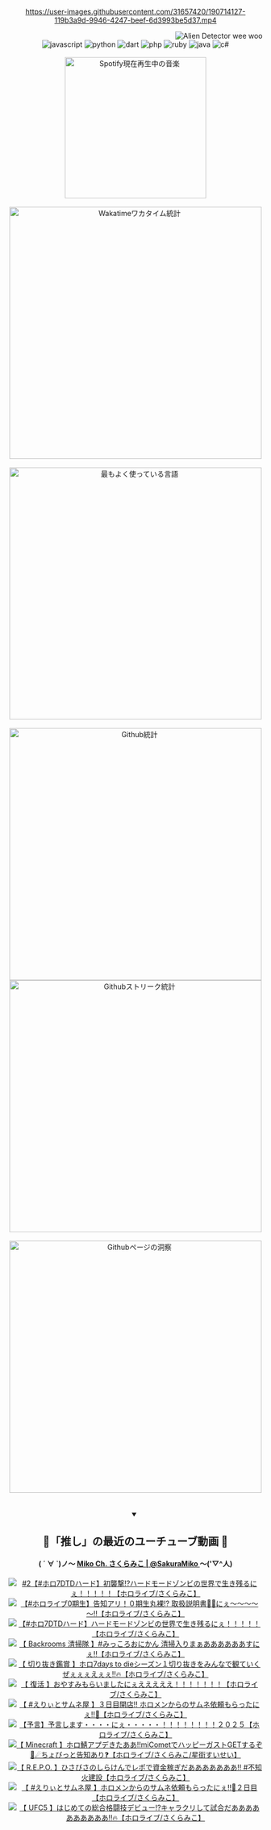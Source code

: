 <!-- START: HERO IMAGE GIF ////////// ////////// ////////// -->
<!-- <img src="@/../assets/img/gaming/ghost-of-tsushima.gif" width="100%"  alt="nellyXinwei's Hero Gif Image"/> -->
<!-- END: HERO IMAGE GIF ////////// ////////// ////////// -->

<div align="center" >  
  
<!-- START:ワンピース 第1015話「ルフィはRED ROCを使う」 -->
<https://user-images.githubusercontent.com/31657420/190714127-119b3a9d-9946-4247-beef-6d3993be5d37.mp4>
<!-- END:ワンピース 第1015話「ルフィはRED ROCを使う」 -->

<!-- START:VISITOR COUNTER -->
<div width="100%" align="right">
<img src="https://komarev.com/ghpvc/?username=nellyXinwei&label=🛸&color=grey&style=for-the-badge&labelcolor=ffffff" alt="Alien Detector wee woo"/>
</div>
<!-- END:VISITOR COUNTER -->

<!-- START: PROGRAMMING LANGUAGES -->
<!-- 色彩 Color Scheme:
#961E3A, #8A0D42, #5A0640, #4F265E, #2B355A, #3E759B, #CC4246,
#BB2649, #AD1052, #700750, #633075, #364270, #4E92C2, #FF5357
Sauce: https://www.webcreatorbox.com/inspiration/pantone-2023
-->

<img src="https://img.shields.io/badge/javascript%20-%23BB2649.svg?&style=for-the-badge&logo=javascript&logoColor=white&labelColor=961E3A" alt="javascript"/>
<img src="https://img.shields.io/badge/python%20-%23AD1052.svg?&style=for-the-badge&logo=python&logoColor=white&labelColor=8A0D42" alt="python" />
<img src="https://img.shields.io/badge/dart%20-%23700750.svg?&style=for-the-badge&logo=dart&logoColor=white&labelColor=5A0640" alt="dart"/>
<img src="https://img.shields.io/badge/php%20-%23633075.svg?&style=for-the-badge&logo=php&logoColor=white&labelColor=4F265E" alt="php"/>
<img src="https://img.shields.io/badge/ruby%20-%23364270.svg?&style=for-the-badge&logo=ruby&logoColor=white&labelColor=2B355A" alt="ruby"/>
<img src="https://img.shields.io/badge/java%20-%234E92C2.svg?&style=for-the-badge&logo=openjdk&logoColor=white&labelColor=3E759B" alt="java"/>
<img src="https://img.shields.io/badge/c%23-%23FF5357.svg?style=for-the-badge&logo=c-sharp&logoColor=white&labelColor=CC4246" alt="c#"/>  
<!-- END: PROGRAMMING LANGUAGES -->

<br>
<br>

<!-- START: MUSIC STATUS -->
  <!-- <a href="https://newojima-gsrs-20220114.vercel.app/api/now-playing?open">
    <img src="https://newojima-gsrs-20220114.vercel.app/api/now-playing" alt="Spotify現在再生中の音楽">
  </a> -->
  <img src="https://newojima-grss-20230114.vercel.app/api/spotify?border_color=transparent" alt="Spotify現在再生中の音楽" width="280px">
<!-- END: MUSIC STATUS -->

<br>
<br>

<!-- START: GITHUB STATUS -->
<!-- 色彩 Color Scheme:  #BB2649, #AD1052, #700750, #633075 -->
<img align="center" src="https://newojima-grs-20230109.vercel.app/api/wakatime?username=njtalba5127&layout=compact&langs_count=10&locale=ja&hide_title=false&title_color=fff&hide_border=true&text_color=fff&bg_color=BB2649,BB2649,633075,633075&hide=other,css,html,bash,xml,git%20config,makefile,properties,yaml,markdown,text,json,jsx" alt="Wakatimeワカタイム統計" width="500px"/>

<br>
<br>

<!-- 色彩 Color Scheme:  #633075, #364270, #4E92C2 -->
  <img align="center" src="https://newojima-grs-20230109.vercel.app/api/top-langs?username=njtalba5127&layout=compact&text_color=fff&icon_color=fff&hide_border=true&&locale=ja&hide_title=false&title_color=fff&include_all_commits=true&card_width=445&langs_count=11&hide=c%23,powershell,shaderlab,hlsl,makefile,jupyter%20notebook,python,html,css,shell,batchfile,less,liquid,hack,scss&bg_color=4F265E,633075,4E92C2" alt="最もよく使っている言語" width="500px"/>

<br>
<br>

<!-- 色彩 Color Scheme:  #4E92C2, #FF5357 -->
  <img align="center" src="https://newojima-grs-20230109.vercel.app/api?username=njtalba5127&rank_icon=github&show_icons=true&&locale=ja&title_color=fff&text_color=fff&icon_color=fff&hide_border=true&hide_title=false&count_private=true&include_all_commits=true&card_width=495&disable_animations=true&bg_color=4E92C2,4E92C2,FF5357" alt="Github統計" width="500px"/>

<br>

<img align="center" src="https://streak-stats.demolab.com?user=njtalba5127&theme=dark&hide_border=true&locale=ja&ring=BB2649&stroke=222222&background=151515&sideLabels=BB2649&currStreakLabel=ffffff&border=BB2649&fire=FF5357&currStreakNum=ffffff&sideNums=FF5357&dates=ffffff" alt="Githubストリーク統計" width="500px"/>

<br>
<br>

  <img align="center" width="500px" src="@/../assets/img/page-insights.svg" alt="Githubページの洞察"/>
  
</div>
<!-- END: GITHUB STATUS -->

<br>
<br>

<div align="center">
<details open>
  <summary>

  </summary>

  <h2 align="center">🌸「推し」の最近のユーチューブ動画 🌸</h2>
  <h4>
  ( ´ ∀ `)ノ～ 
  <a href="https://www.youtube.com/@SakuraMiko">Miko Ch. さくらみこ | @SakuraMiko
  </a>
   ～('▽^人)
  </h4>

  <!-- BEGIN YOUTUBE-CARDS -->
<a href="https://www.youtube.com/watch?v=W-DKzDHtoZI"><img src="https://ytcards.demolab.com/?id=W-DKzDHtoZI&title=%232%E3%80%90%23%E3%83%9B%E3%83%AD7DTD%E3%83%8F%E3%83%BC%E3%83%89%E3%80%91%E5%88%9D%E8%A5%B2%E6%92%83%E2%81%89%E3%83%8F%E3%83%BC%E3%83%89%E3%83%A2%E3%83%BC%E3%83%89%E3%82%BE%E3%83%B3%E3%83%93%E3%81%AE%E4%B8%96%E7%95%8C%E3%81%A7%E7%94%9F%E3%81%8D%E6%AE%8B%E3%82%8B%E3%81%AB%E3%81%87%EF%BC%81%EF%BC%81%EF%BC%81%EF%BC%81%EF%BC%81%E3%80%90%E3%83%9B%E3%83%AD%E3%83%A9%E3%82%A4%E3%83%96%2F%E3%81%95%E3%81%8F%E3%82%89%E3%81%BF%E3%81%93%E3%80%91&lang=ja&timestamp=1752773685&background_color=%230d1117&title_color=%23ffffff&stats_color=%23dedede&max_title_lines=1&width=187&border_radius=5&duration=0" alt="#2【#ホロ7DTDハード】初襲撃⁉ハードモードゾンビの世界で生き残るにぇ！！！！！【ホロライブ/さくらみこ】" title="#2【#ホロ7DTDハード】初襲撃⁉ハードモードゾンビの世界で生き残るにぇ！！！！！【ホロライブ/さくらみこ】"></a>
<a href="https://www.youtube.com/watch?v=5HzLKcJPV14"><img src="https://ytcards.demolab.com/?id=5HzLKcJPV14&title=%E3%80%90%23%E3%83%9B%E3%83%AD%E3%83%A9%E3%82%A4%E3%83%960%E6%9C%9F%E7%94%9F%E3%80%91%E5%91%8A%E7%9F%A5%E3%82%A2%E3%83%AA%EF%BC%81%EF%BC%90%E6%9C%9F%E7%94%9F%E4%B8%B8%E8%A3%B8%E2%81%89+%E5%8F%96%E6%89%B1%E8%AA%AC%E6%98%8E%E6%9B%B8%F0%9F%94%8E%F0%9F%93%9D%E3%81%AB%E3%81%87%EF%BD%9E%EF%BD%9E%EF%BD%9E%EF%BD%9E%EF%BD%9E%E2%80%BC%E3%80%90%E3%83%9B%E3%83%AD%E3%83%A9%E3%82%A4%E3%83%96%2F%E3%81%95%E3%81%8F%E3%82%89%E3%81%BF%E3%81%93%E3%80%91&lang=ja&timestamp=1752841020&background_color=%230d1117&title_color=%23ffffff&stats_color=%23dedede&max_title_lines=1&width=187&border_radius=5&duration=4258" alt="【#ホロライブ0期生】告知アリ！０期生丸裸⁉ 取扱説明書🔎📝にぇ～～～～～‼【ホロライブ/さくらみこ】" title="【#ホロライブ0期生】告知アリ！０期生丸裸⁉ 取扱説明書🔎📝にぇ～～～～～‼【ホロライブ/さくらみこ】"></a>
<a href="https://www.youtube.com/watch?v=Sp1Y9jKeybc"><img src="https://ytcards.demolab.com/?id=Sp1Y9jKeybc&title=%E3%80%90%23%E3%83%9B%E3%83%AD7DTD%E3%83%8F%E3%83%BC%E3%83%89%E3%80%91%E3%83%8F%E3%83%BC%E3%83%89%E3%83%A2%E3%83%BC%E3%83%89%E3%82%BE%E3%83%B3%E3%83%93%E3%81%AE%E4%B8%96%E7%95%8C%E3%81%A7%E7%94%9F%E3%81%8D%E6%AE%8B%E3%82%8B%E3%81%AB%E3%81%87%EF%BC%81%EF%BC%81%EF%BC%81%EF%BC%81%EF%BC%81%E3%80%90%E3%83%9B%E3%83%AD%E3%83%A9%E3%82%A4%E3%83%96%2F%E3%81%95%E3%81%8F%E3%82%89%E3%81%BF%E3%81%93%E3%80%91&lang=ja&timestamp=1752770575&background_color=%230d1117&title_color=%23ffffff&stats_color=%23dedede&max_title_lines=1&width=187&border_radius=5&duration=12447" alt="【#ホロ7DTDハード】ハードモードゾンビの世界で生き残るにぇ！！！！！【ホロライブ/さくらみこ】" title="【#ホロ7DTDハード】ハードモードゾンビの世界で生き残るにぇ！！！！！【ホロライブ/さくらみこ】"></a>
<a href="https://www.youtube.com/watch?v=tbr74m_zv6Y"><img src="https://ytcards.demolab.com/?id=tbr74m_zv6Y&title=%E3%80%90+Backrooms+%E6%B8%85%E6%8E%83%E9%9A%8A+%E3%80%91%23%E3%81%BF%E3%81%A3%E3%81%93%E3%82%8D%E3%81%8A%E3%81%AB%E3%81%8B%E3%82%93+%E6%B8%85%E6%8E%83%E5%85%A5%E3%82%8A%E3%81%BE%E3%81%81%E3%81%82%E3%81%82%E3%81%82%E3%81%82%E3%81%82%E3%81%82%E3%81%99%E3%81%AB%E3%81%87%E2%80%BC%E3%80%90%E3%83%9B%E3%83%AD%E3%83%A9%E3%82%A4%E3%83%96%2F%E3%81%95%E3%81%8F%E3%82%89%E3%81%BF%E3%81%93%E3%80%91&lang=ja&timestamp=1752677412&background_color=%230d1117&title_color=%23ffffff&stats_color=%23dedede&max_title_lines=1&width=187&border_radius=5&duration=7810" alt="【 Backrooms 清掃隊 】#みっころおにかん 清掃入りまぁああああああすにぇ‼【ホロライブ/さくらみこ】" title="【 Backrooms 清掃隊 】#みっころおにかん 清掃入りまぁああああああすにぇ‼【ホロライブ/さくらみこ】"></a>
<a href="https://www.youtube.com/watch?v=hnhSAzTyB6g"><img src="https://ytcards.demolab.com/?id=hnhSAzTyB6g&title=%E3%80%90+%E5%88%87%E3%82%8A%E6%8A%9C%E3%81%8D%E9%91%91%E8%B3%9E+%E3%80%91%E3%83%9B%E3%83%AD7days+to+die%E3%82%B7%E3%83%BC%E3%82%BA%E3%83%B3%EF%BC%91%E5%88%87%E3%82%8A%E6%8A%9C%E3%81%8D%E3%82%92%E3%81%BF%E3%82%93%E3%81%AA%E3%81%A7%E8%A6%B3%E3%81%A6%E3%81%84%E3%81%8F%E3%81%9C%E3%81%87%E3%81%87%E3%81%87%E3%81%88%E3%81%87%E3%81%87%E2%80%BC%F0%9F%94%A5%E3%80%90%E3%83%9B%E3%83%AD%E3%83%A9%E3%82%A4%E3%83%96%2F%E3%81%95%E3%81%8F%E3%82%89%E3%81%BF%E3%81%93%E3%80%91&lang=ja&timestamp=1752595254&background_color=%230d1117&title_color=%23ffffff&stats_color=%23dedede&max_title_lines=1&width=187&border_radius=5&duration=13401" alt="【 切り抜き鑑賞 】ホロ7days to dieシーズン１切り抜きをみんなで観ていくぜぇぇぇえぇぇ‼🔥【ホロライブ/さくらみこ】" title="【 切り抜き鑑賞 】ホロ7days to dieシーズン１切り抜きをみんなで観ていくぜぇぇぇえぇぇ‼🔥【ホロライブ/さくらみこ】"></a>
<a href="https://www.youtube.com/watch?v=oi1WYMPQuKE"><img src="https://ytcards.demolab.com/?id=oi1WYMPQuKE&title=%E3%80%90+%E5%BE%A9%E6%B4%BB+%E3%80%91%E3%81%8A%E3%82%84%E3%81%99%E3%81%BF%E3%82%82%E3%82%89%E3%81%84%E3%81%BE%E3%81%97%E3%81%9F%E3%81%AB%E3%81%87%E3%81%88%E3%81%88%E3%81%88%E3%81%88%E3%81%88%EF%BC%81%EF%BC%81%EF%BC%81%EF%BC%81%EF%BC%81%EF%BC%81%EF%BC%81%E3%80%90%E3%83%9B%E3%83%AD%E3%83%A9%E3%82%A4%E3%83%96%2F%E3%81%95%E3%81%8F%E3%82%89%E3%81%BF%E3%81%93%E3%80%91&lang=ja&timestamp=1752501141&background_color=%230d1117&title_color=%23ffffff&stats_color=%23dedede&max_title_lines=1&width=187&border_radius=5&duration=5901" alt="【 復活 】おやすみもらいましたにぇえええええ！！！！！！！【ホロライブ/さくらみこ】" title="【 復活 】おやすみもらいましたにぇえええええ！！！！！！！【ホロライブ/さくらみこ】"></a>
<a href="https://www.youtube.com/watch?v=AG0NhaRefW0"><img src="https://ytcards.demolab.com/?id=AG0NhaRefW0&title=%E3%80%90+%23%E3%81%88%E3%82%8A%E3%81%83%E3%81%A8%E3%82%B5%E3%83%A0%E3%83%8D%E5%B1%8B+%E3%80%91%EF%BC%93%E6%97%A5%E7%9B%AE%E9%96%8B%E5%BA%97%E2%80%BC+%E3%83%9B%E3%83%AD%E3%83%A1%E3%83%B3%E3%81%8B%E3%82%89%E3%81%AE%E3%82%B5%E3%83%A0%E3%83%8D%E4%BE%9D%E9%A0%BC%E3%82%82%E3%82%89%E3%81%A3%E3%81%9F%E3%81%AB%E3%81%87%E2%80%BC%F0%9F%8E%89%E3%80%90%E3%83%9B%E3%83%AD%E3%83%A9%E3%82%A4%E3%83%96%2F%E3%81%95%E3%81%8F%E3%82%89%E3%81%BF%E3%81%93%E3%80%91&lang=ja&timestamp=1751819040&background_color=%230d1117&title_color=%23ffffff&stats_color=%23dedede&max_title_lines=1&width=187&border_radius=5&duration=7965" alt="【 #えりぃとサムネ屋 】３日目開店‼ ホロメンからのサムネ依頼もらったにぇ‼🎉【ホロライブ/さくらみこ】" title="【 #えりぃとサムネ屋 】３日目開店‼ ホロメンからのサムネ依頼もらったにぇ‼🎉【ホロライブ/さくらみこ】"></a>
<a href="https://www.youtube.com/watch?v=1ABgq3wpfx4"><img src="https://ytcards.demolab.com/?id=1ABgq3wpfx4&title=%E3%80%90%E4%BA%88%E8%A8%80%E3%80%91%E4%BA%88%E8%A8%80%E3%81%97%E3%81%BE%E3%81%99%E3%83%BB%E3%83%BB%E3%83%BB%E3%83%BB%E3%81%AB%E3%81%87%E3%83%BB%E3%83%BB%E3%83%BB%E3%83%BB%E3%83%BB%EF%BC%81%EF%BC%81%EF%BC%81%EF%BC%81%EF%BC%81%EF%BC%81%EF%BC%81%EF%BC%81%EF%BC%92%EF%BC%90%EF%BC%92%EF%BC%95%E3%80%90%E3%83%9B%E3%83%AD%E3%83%A9%E3%82%A4%E3%83%96%2F%E3%81%95%E3%81%8F%E3%82%89%E3%81%BF%E3%81%93%E3%80%91&lang=ja&timestamp=1751720864&background_color=%230d1117&title_color=%23ffffff&stats_color=%23dedede&max_title_lines=1&width=187&border_radius=5&duration=3706" alt="【予言】予言します・・・・にぇ・・・・・！！！！！！！！２０２５【ホロライブ/さくらみこ】" title="【予言】予言します・・・・にぇ・・・・・！！！！！！！！２０２５【ホロライブ/さくらみこ】"></a>
<a href="https://www.youtube.com/watch?v=hCBnmwS85JQ"><img src="https://ytcards.demolab.com/?id=hCBnmwS85JQ&title=%E3%80%90+Minecraft+%E3%80%91%E3%83%9B%E3%83%AD%E9%AF%96%E3%82%A2%E3%83%97%E3%83%87%E3%81%8D%E3%81%9F%E3%81%82%E3%81%82%E2%80%BCmiComet%E3%81%A7%E3%83%8F%E3%83%83%E3%83%94%E3%83%BC%E3%82%AC%E3%82%B9%E3%83%88GET%E3%81%99%E3%82%8B%E3%81%9E%F0%9F%8C%B8%E2%98%84%E3%81%A1%E3%82%87%E3%81%B3%E3%81%A3%E3%81%A8%E5%91%8A%E7%9F%A5%E3%81%82%E3%82%8A%E2%9D%93%E3%80%90%E3%83%9B%E3%83%AD%E3%83%A9%E3%82%A4%E3%83%96%2F%E3%81%95%E3%81%8F%E3%82%89%E3%81%BF%E3%81%93%2F%E6%98%9F%E8%A1%97%E3%81%99%E3%81%84%E3%81%9B%E3%81%84%E3%80%91&lang=ja&timestamp=1751637364&background_color=%230d1117&title_color=%23ffffff&stats_color=%23dedede&max_title_lines=1&width=187&border_radius=5&duration=9062" alt="【 Minecraft 】ホロ鯖アプデきたああ‼miCometでハッピーガストGETするぞ🌸☄ちょびっと告知あり❓【ホロライブ/さくらみこ/星街すいせい】" title="【 Minecraft 】ホロ鯖アプデきたああ‼miCometでハッピーガストGETするぞ🌸☄ちょびっと告知あり❓【ホロライブ/さくらみこ/星街すいせい】"></a>
<a href="https://www.youtube.com/watch?v=7mFmRyWyUF0"><img src="https://ytcards.demolab.com/?id=7mFmRyWyUF0&title=%E3%80%90+R.E.P.O.+%E3%80%91%E3%81%B2%E3%81%95%E3%81%B3%E3%81%95%E3%81%AE%E3%81%97%E3%82%89%E3%81%91%E3%82%93%E3%81%A7%E3%83%AC%E3%83%9D%E3%81%A7%E8%B3%87%E9%87%91%E7%A8%BC%E3%81%8E%E3%81%A0%E3%81%82%E3%81%82%E3%81%82%E3%81%82%E3%81%82%E3%81%82%E3%81%82%E2%80%BC+%23%E4%B8%8D%E7%9F%A5%E7%81%AB%E5%BB%BA%E8%A8%AD%E3%80%90%E3%83%9B%E3%83%AD%E3%83%A9%E3%82%A4%E3%83%96%2F%E3%81%95%E3%81%8F%E3%82%89%E3%81%BF%E3%81%93%E3%80%91&lang=ja&timestamp=1751553595&background_color=%230d1117&title_color=%23ffffff&stats_color=%23dedede&max_title_lines=1&width=187&border_radius=5&duration=8778" alt="【 R.E.P.O. 】ひさびさのしらけんでレポで資金稼ぎだあああああああ‼ #不知火建設【ホロライブ/さくらみこ】" title="【 R.E.P.O. 】ひさびさのしらけんでレポで資金稼ぎだあああああああ‼ #不知火建設【ホロライブ/さくらみこ】"></a>
<a href="https://www.youtube.com/watch?v=fPlupJe-1SU"><img src="https://ytcards.demolab.com/?id=fPlupJe-1SU&title=%E3%80%90+%23%E3%81%88%E3%82%8A%E3%81%83%E3%81%A8%E3%82%B5%E3%83%A0%E3%83%8D%E5%B1%8B+%E3%80%91%E3%83%9B%E3%83%AD%E3%83%A1%E3%83%B3%E3%81%8B%E3%82%89%E3%81%AE%E3%82%B5%E3%83%A0%E3%83%8D%E4%BE%9D%E9%A0%BC%E3%82%82%E3%82%89%E3%81%A3%E3%81%9F%E3%81%AB%E3%81%87%E2%80%BC%F0%9F%8E%89%EF%BC%92%E6%97%A5%E7%9B%AE%E3%80%90%E3%83%9B%E3%83%AD%E3%83%A9%E3%82%A4%E3%83%96%2F%E3%81%95%E3%81%8F%E3%82%89%E3%81%BF%E3%81%93%E3%80%91&lang=ja&timestamp=1751383399&background_color=%230d1117&title_color=%23ffffff&stats_color=%23dedede&max_title_lines=1&width=187&border_radius=5&duration=7922" alt="【 #えりぃとサムネ屋 】ホロメンからのサムネ依頼もらったにぇ‼🎉２日目【ホロライブ/さくらみこ】" title="【 #えりぃとサムネ屋 】ホロメンからのサムネ依頼もらったにぇ‼🎉２日目【ホロライブ/さくらみこ】"></a>
<a href="https://www.youtube.com/watch?v=5IAqnggKV_w"><img src="https://ytcards.demolab.com/?id=5IAqnggKV_w&title=%E3%80%90+UFC5+%E3%80%91%E3%81%AF%E3%81%98%E3%82%81%E3%81%A6%E3%81%AE%E7%B7%8F%E5%90%88%E6%A0%BC%E9%97%98%E6%8A%80%E3%83%87%E3%83%93%E3%83%A5%E3%83%BC%E2%81%89%E3%82%AD%E3%83%A3%E3%83%A9%E3%82%AF%E3%83%AA%E3%81%97%E3%81%A6%E8%A9%A6%E5%90%88%E3%81%A0%E3%81%82%E3%81%82%E3%81%82%E3%81%82%E3%81%82%E3%81%82%E3%81%82%E3%81%82%E3%81%82%E3%81%82%E2%80%BC%F0%9F%94%A5%E3%80%90%E3%83%9B%E3%83%AD%E3%83%A9%E3%82%A4%E3%83%96%2F%E3%81%95%E3%81%8F%E3%82%89%E3%81%BF%E3%81%93%E3%80%91&lang=ja&timestamp=1751211834&background_color=%230d1117&title_color=%23ffffff&stats_color=%23dedede&max_title_lines=1&width=187&border_radius=5&duration=12300" alt="【 UFC5 】はじめての総合格闘技デビュー⁉キャラクリして試合だああああああああああ‼🔥【ホロライブ/さくらみこ】" title="【 UFC5 】はじめての総合格闘技デビュー⁉キャラクリして試合だああああああああああ‼🔥【ホロライブ/さくらみこ】"></a>
<!-- END YOUTUBE-CARDS -->

</div>
  
</details>
